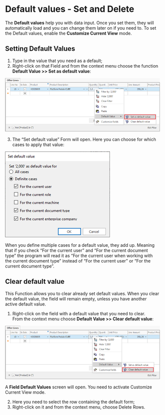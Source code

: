# Default values - Set and Delete

The <b>Default values</b> help you with data input. Once you set them, they will automatically load and you can change them later on if you need to. To set the Default values, enable the <b>Customize Current View</b> mode.

## Setting Default Values

1. Type in the value that you need as a default; <br>
2. Right-click on that Field and from the context menu choose the function <b>Default Value >> Set as default value</b>:

![Set default value](pictures/set-default-value.png) 

3. The “Set default value” Form will open. Here you can choose for which cases to apply that value:

![Default value cases](pictures/default-value-cases.png) 

When you define multiple cases for a default value, they add up. Meaning that if you check “For the current user” and “For the current document type” the program will read it as “For the current user when working with the current document type” instead of “For the current user” or “For the current document type”.

## Clear default value 

This Function allows you to clear already set default values. When you clear the default value, the field will remain empty, unless you have another active default value.

1. Right-click on the field with a default value that you need to clear. <br>
From the context menu choose <b>Default Value >> Clear default value</b>:

![Clear default value](pictures/clear-default-value.png) 

A <b>Field Default Values</b> screen will open. You need to activate Customize Current View mode. 

2. Here you need to select the row containing the default form;
3. Right-click on it and from the context menu, choose Delete Rows.
